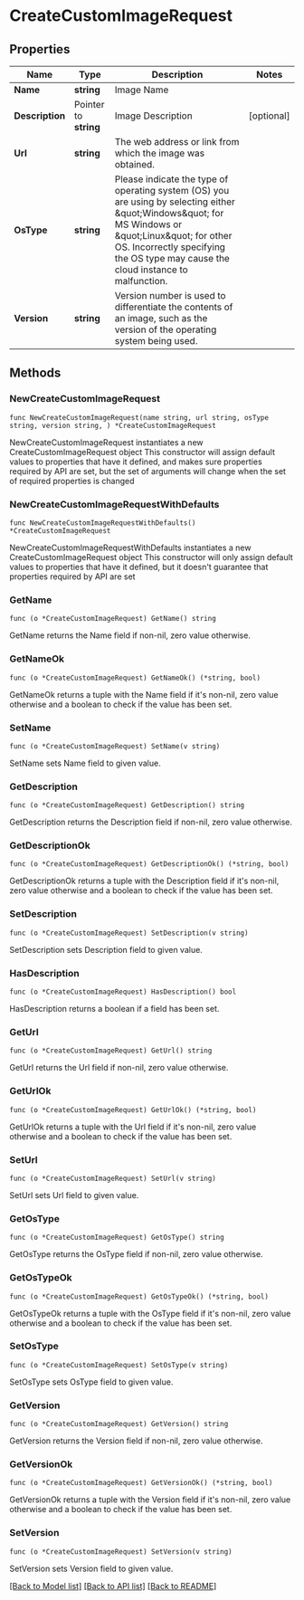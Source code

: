 # CreateCustomImageRequest

## Properties

Name | Type | Description | Notes
------------ | ------------- | ------------- | -------------
**Name** | **string** | Image Name | 
**Description** | Pointer to **string** | Image Description | [optional] 
**Url** | **string** | The web address or link from which the image was obtained. | 
**OsType** | **string** | Please indicate the type of operating system (OS) you are using by selecting either \&quot;Windows\&quot; for MS Windows or \&quot;Linux\&quot; for other OS. Incorrectly specifying the OS type may cause the cloud instance to malfunction. | 
**Version** | **string** | Version number is used to differentiate the contents of an image, such as the version of the operating system being used. | 

## Methods

### NewCreateCustomImageRequest

`func NewCreateCustomImageRequest(name string, url string, osType string, version string, ) *CreateCustomImageRequest`

NewCreateCustomImageRequest instantiates a new CreateCustomImageRequest object
This constructor will assign default values to properties that have it defined,
and makes sure properties required by API are set, but the set of arguments
will change when the set of required properties is changed

### NewCreateCustomImageRequestWithDefaults

`func NewCreateCustomImageRequestWithDefaults() *CreateCustomImageRequest`

NewCreateCustomImageRequestWithDefaults instantiates a new CreateCustomImageRequest object
This constructor will only assign default values to properties that have it defined,
but it doesn't guarantee that properties required by API are set

### GetName

`func (o *CreateCustomImageRequest) GetName() string`

GetName returns the Name field if non-nil, zero value otherwise.

### GetNameOk

`func (o *CreateCustomImageRequest) GetNameOk() (*string, bool)`

GetNameOk returns a tuple with the Name field if it's non-nil, zero value otherwise
and a boolean to check if the value has been set.

### SetName

`func (o *CreateCustomImageRequest) SetName(v string)`

SetName sets Name field to given value.


### GetDescription

`func (o *CreateCustomImageRequest) GetDescription() string`

GetDescription returns the Description field if non-nil, zero value otherwise.

### GetDescriptionOk

`func (o *CreateCustomImageRequest) GetDescriptionOk() (*string, bool)`

GetDescriptionOk returns a tuple with the Description field if it's non-nil, zero value otherwise
and a boolean to check if the value has been set.

### SetDescription

`func (o *CreateCustomImageRequest) SetDescription(v string)`

SetDescription sets Description field to given value.

### HasDescription

`func (o *CreateCustomImageRequest) HasDescription() bool`

HasDescription returns a boolean if a field has been set.

### GetUrl

`func (o *CreateCustomImageRequest) GetUrl() string`

GetUrl returns the Url field if non-nil, zero value otherwise.

### GetUrlOk

`func (o *CreateCustomImageRequest) GetUrlOk() (*string, bool)`

GetUrlOk returns a tuple with the Url field if it's non-nil, zero value otherwise
and a boolean to check if the value has been set.

### SetUrl

`func (o *CreateCustomImageRequest) SetUrl(v string)`

SetUrl sets Url field to given value.


### GetOsType

`func (o *CreateCustomImageRequest) GetOsType() string`

GetOsType returns the OsType field if non-nil, zero value otherwise.

### GetOsTypeOk

`func (o *CreateCustomImageRequest) GetOsTypeOk() (*string, bool)`

GetOsTypeOk returns a tuple with the OsType field if it's non-nil, zero value otherwise
and a boolean to check if the value has been set.

### SetOsType

`func (o *CreateCustomImageRequest) SetOsType(v string)`

SetOsType sets OsType field to given value.


### GetVersion

`func (o *CreateCustomImageRequest) GetVersion() string`

GetVersion returns the Version field if non-nil, zero value otherwise.

### GetVersionOk

`func (o *CreateCustomImageRequest) GetVersionOk() (*string, bool)`

GetVersionOk returns a tuple with the Version field if it's non-nil, zero value otherwise
and a boolean to check if the value has been set.

### SetVersion

`func (o *CreateCustomImageRequest) SetVersion(v string)`

SetVersion sets Version field to given value.



[[Back to Model list]](../README.md#documentation-for-models) [[Back to API list]](../README.md#documentation-for-api-endpoints) [[Back to README]](../README.md)


